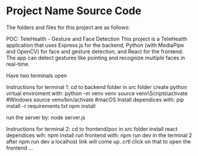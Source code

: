 # Project Name Source Code

The folders and files for this project are as follows:

POC: TeleHealth - Gesture and Face Detection
This project is a TeleHealth application that uses Express.js for the backend, Python (with MediaPipe and OpenCV) for face and gesture detection, and React for the frontend. The app can detect gestures like pointing and recognize multiple faces in real-time.

Have two terminals open

Instructions for terminal 1:
cd to backend folder in src folder
create python virtual enviroment with: 
        python -m venv venv
        source venv\Scripts\activate #Windows
        source venv/bin/activate #macOS
Install dependices with:
        pip install -r requirements.txt
        npm install

run the server by:
        node server.js

Instructions for terminal 2:
cd to frontend/poc in src folder
install react dependices wih:
        npm install
run frontend with:
        npm run dev
in the terminal 2 after npm run dev a localhost link will come up..crtl click on that to open the frontend
...
